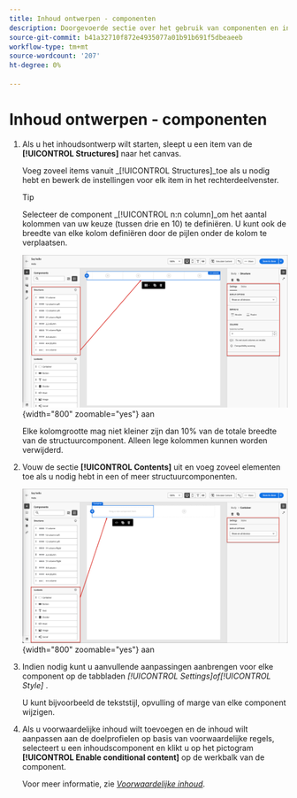 ```yaml
---
title: Inhoud ontwerpen - componenten
description: Doorgevoerde sectie over het gebruik van componenten en inhoudselementen voor het ontwerpen van inhoud
source-git-commit: b41a32710f872e4935077a01b91b691f5dbeaeeb
workflow-type: tm+mt
source-wordcount: '207'
ht-degree: 0%

---
```


# Inhoud ontwerpen - componenten

1. Als u het inhoudsontwerp wilt starten, sleept u een item van de **[!UICONTROL Structures]** naar het canvas.

   Voeg zoveel items vanuit _[!UICONTROL Structures]_toe als u nodig hebt en bewerk de instellingen voor elk item in het rechterdeelvenster.

   >[!TIP]
   >
   >Selecteer de component _[!UICONTROL n:n column]_om het aantal kolommen van uw keuze (tussen drie en 10) te definiëren. U kunt ook de breedte van elke kolom definiëren door de pijlen onder de kolom te verplaatsen.

   ![ sleep een structuur op het canvas en pas de montages ](../assets/content-design-shared/content-design-add-structure.png){width="800" zoomable="yes"} aan

   Elke kolomgrootte mag niet kleiner zijn dan 10% van de totale breedte van de structuurcomponent. Alleen lege kolommen kunnen worden verwijderd.

1. Vouw de sectie **[!UICONTROL Contents]** uit en voeg zoveel elementen toe als u nodig hebt in een of meer structuurcomponenten.

   ![ sleep een inhoudselement op het canvas en pas de montages ](../assets/content-design-shared/content-design-add-content.png){width="800" zoomable="yes"} aan
   <!--
   reference to the contents elements when we have a completed reference for each.--->

1. Indien nodig kunt u aanvullende aanpassingen aanbrengen voor elke component op de tabbladen _[!UICONTROL Settings]_of_[!UICONTROL Style]_ .

   U kunt bijvoorbeeld de tekststijl, opvulling of marge van elke component wijzigen.

1. Als u voorwaardelijke inhoud wilt toevoegen en de inhoud wilt aanpassen aan de doelprofielen op basis van voorwaardelijke regels, selecteert u een inhoudscomponent en klikt u op het pictogram **[!UICONTROL Enable conditional content]** op de werkbalk van de component.

   Voor meer informatie, zie [_Voorwaardelijke inhoud_](../user/content/conditional-content.md).
